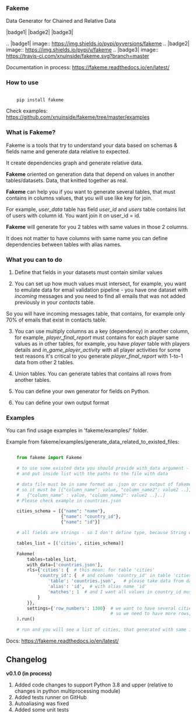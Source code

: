 ### Fakeme 


Data Generator for Chained and Relative Data

|badge1| |badge2| |badge3|

.. |badge1| image:: https://img.shields.io/pypi/pyversions/fakeme 
.. |badge2| image:: https://img.shields.io/pypi/v/fakeme
.. |badge3| image:: https://travis-ci.com/xnuinside/fakeme.svg?branch=master

Documentation in process: https://fakeme.readthedocs.io/en/latest/ 

### How to use

```bash

    pip install fakeme

```

Check examples: https://github.com/xnuinside/fakeme/tree/master/examples

### What is Fakeme?

Fakeme is a tools that try to understand your data based on schemas & fields name and generate data relative to expected.

It create dependencies graph and generate relative data.

**Fakeme** oriented on generation data that depend on values in another tables/datasets.
Data, that knitted together as real.

**Fakeme** can help you if you want to generate several tables, that must contains in columns values, 
that you will use like key for join.

For example, *user_data* table has field *user_id* and *users* table contains list of users with column id. 
You want join it on user_id = id.

**Fakeme** will generate for you 2 tables with same values in those 2 columns. 

It does not matter to have columns with same name you can define dependencies between tables with alias names. 


### What you can to do

1. Define that fields in your datasets must contain similar values

2. You can set up how much values must intersect, for example, you want to emulate data for email validation pipeline -  you have one dataset with *incoming* messages  and you need to find all emails that was not added previously in your *contacts* table.

So you will have incoming messages table, that contains, for example only 70% of emails that exist in contacts table. 

3. You can use multiply columns as a key (dependency) in another column, for example, 
*player_final_report* must contains for each player same values as in other tables, for example, you have *player* table
with players details and *in_game_player_activity* with all player activities for some test reasons it's critical
to you generate *player_final_report* with 1-to-1 data from other 2 tables.
 
4. Union tables. You can generate tables that contains all rows from another tables. 

5. You can define your own generator for fields on Python.

6. You can define your own output format


### Examples


You can find usage examples in 'fakeme/examples/' folder.

Example from fakeme/examples/generate_data_related_to_existed_files:

```python

    from fakeme import Fakeme

    # to use some existed data you should provide with_data argument -
    # and put inside list with the paths to the file with data

    # data file must be in same format as .json or csv output of fakeme.
    # so it must be [{"column_name": value, "column_name2": value2 ..},
    #   {"column_name" : value, "column_name2": value2 ..}..]
    # Please check example in countries.json

    cities_schema = [{"name": "name"},
                     {"name": "country_id"},
                     {"name": "id"}]

    # all fields are strings - so I don't define type, because String will be used as default type for the column

    tables_list = [('cities', cities_schema)]

    Fakeme(
        tables=tables_list,
        with_data=['countries.json'],
        rls={'cities': {  # this mean: for table 'cities'
            'country_id': {  # and column 'country_id' in table 'cities'
                'table': 'countries.json',   # please take data from data  in countries.json
                'alias': 'id',  # with alias name 'id'
                'matches': 1  # and I want all values in country_id must be from countries.id column, all.
            }
        }},
        settings={'row_numbers': 1300}  # we want to have several cities for each country,
                                        # so we need to have more rows,
    ).run()

    # run and you will see a list of cities, that generated with same ids as in countries.json
```

Docs: https://fakeme.readthedocs.io/en/latest/


## Changelog
**v0.1.0 (in process)**

1. Added code changes to support Python 3.8 and upper (relative to changes in python multiprocessing module)
2. Added tests runner on GitHub
3. Autoaliasing was fixed
4. Added some unit tests

